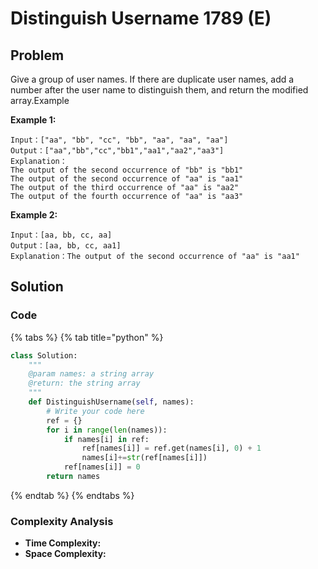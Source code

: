 # Distinguish Username 1789 \(E\)

## Problem

Give a group of user names. If there are duplicate user names, add a number after the user name to distinguish them, and return the modified array.Example

**Example 1:**

```text
Input：["aa", "bb", "cc", "bb", "aa", "aa", "aa"]
Output：["aa","bb","cc","bb1","aa1","aa2","aa3"]
Explanation：
The output of the second occurrence of "bb" is "bb1"
The output of the second occurrence of "aa" is "aa1"
The output of the third occurrence of "aa" is "aa2"
The output of the fourth occurrence of "aa" is "aa3"
```

**Example 2:**

```text
Input：[aa, bb, cc, aa]
Output：[aa, bb, cc, aa1]
Explanation：The output of the second occurrence of "aa" is "aa1"
```

## Solution 

### Code

{% tabs %}
{% tab title="python" %}
```python
class Solution:
    """
    @param names: a string array
    @return: the string array
    """
    def DistinguishUsername(self, names):
        # Write your code here
        ref = {}
        for i in range(len(names)):
            if names[i] in ref:
                ref[names[i]] = ref.get(names[i], 0) + 1
                names[i]+=str(ref[names[i]])
            ref[names[i]] = 0
        return names
```
{% endtab %}
{% endtabs %}

### Complexity Analysis

* **Time Complexity:**
* **Space Complexity:**

